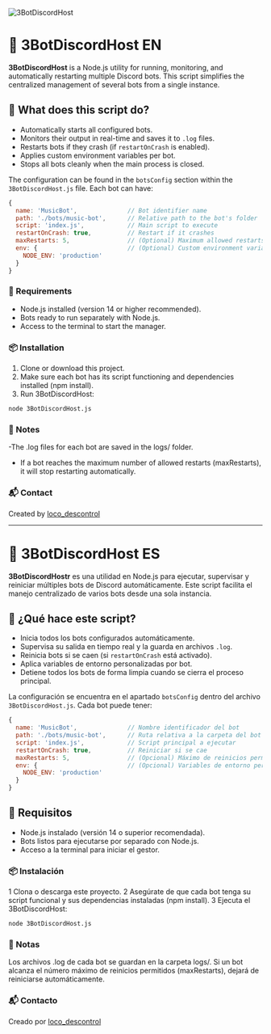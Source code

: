 ![3BotDiscordHost](https://chrisdev.xyz/images/3BotDiscordHost.png)

# 🤖 3BotDiscordHost EN

**3BotDiscordHost** is a Node.js utility for running, monitoring, and automatically restarting multiple Discord bots. This script simplifies the centralized management of several bots from a single instance.


## 🚀 What does this script do?

- Automatically starts all configured bots.
- Monitors their output in real-time and saves it to `.log` files.
- Restarts bots if they crash (if `restartOnCrash` is enabled).
- Applies custom environment variables per bot.
- Stops all bots cleanly when the main process is closed.

The configuration can be found in the `botsConfig` section within the `3BotDiscordHost.js` file. Each bot can have:

```js
{
  name: 'MusicBot',              // Bot identifier name
  path: './bots/music-bot',      // Relative path to the bot's folder
  script: 'index.js',            // Main script to execute
  restartOnCrash: true,          // Restart if it crashes
  maxRestarts: 5,                // (Optional) Maximum allowed restarts
  env: {                         // (Optional) Custom environment variables
    NODE_ENV: 'production'
  }
}
```
### 🧠 Requirements
- Node.js installed (version 14 or higher recommended).
- Bots ready to run separately with Node.js.
- Access to the terminal to start the manager.
### 📦 Installation
1. Clone or download this project.
2. Make sure each bot has its script functioning and dependencies installed (npm install).
3. Run 3BotDiscordHost:
```bash
node 3BotDiscordHost.js
```
### 📒 Notes
-The .log files for each bot are saved in the logs/ folder.
- If a bot reaches the maximum number of allowed restarts (maxRestarts), it will stop restarting automatically.

### 📬 Contact
Created by [loco_descontrol](https://discord.com/users/227210156365185024)

----
# 🤖 3BotDiscordHost ES

**3BotDiscordHostr** es una utilidad en Node.js para ejecutar, supervisar y reiniciar múltiples bots de Discord automáticamente. Este script facilita el manejo centralizado de varios bots desde una sola instancia.



## 🚀 ¿Qué hace este script?

- Inicia todos los bots configurados automáticamente.
- Supervisa su salida en tiempo real y la guarda en archivos `.log`.
- Reinicia bots si se caen (si `restartOnCrash` está activado).
- Aplica variables de entorno personalizadas por bot.
- Detiene todos los bots de forma limpia cuando se cierra el proceso principal.

La configuración se encuentra en el apartado  `botsConfig` dentro del archivo `3BotDiscordHost.js`. Cada bot puede tener:

```js
{
  name: 'MusicBot',              // Nombre identificador del bot
  path: './bots/music-bot',      // Ruta relativa a la carpeta del bot
  script: 'index.js',            // Script principal a ejecutar
  restartOnCrash: true,          // Reiniciar si se cae
  maxRestarts: 5,                // (Opcional) Máximo de reinicios permitidos
  env: {                         // (Opcional) Variables de entorno personalizadas
    NODE_ENV: 'production'
  }
}
```

## 🧠 Requisitos
- Node.js instalado (versión 14 o superior recomendada).
- Bots listos para ejecutarse por separado con Node.js.
- Acceso a la terminal para iniciar el gestor.

### 📦 Instalación
1 Clona o descarga este proyecto.
2 Asegúrate de que cada bot tenga su script funcional y sus dependencias instaladas (npm install).
3 Ejecuta el 3BotDiscordHost:

```bash
node 3BotDiscordHost.js
```

### 📒 Notas
Los archivos .log de cada bot se guardan en la carpeta logs/.
Si un bot alcanza el número máximo de reinicios permitidos (maxRestarts), dejará de reiniciarse automáticamente.

### 📬 Contacto
Creado por [loco_descontrol](https://discord.com/users/227210156365185024)
